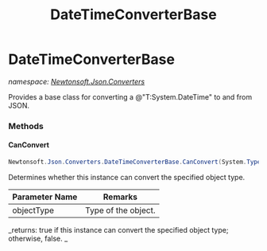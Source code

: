 ﻿---
title: DateTimeConverterBase
---

# DateTimeConverterBase
_namespace: [Newtonsoft.Json.Converters](N-Newtonsoft.Json.Converters.html)_

Provides a base class for converting a @"T:System.DateTime" to and from JSON.



### Methods

#### CanConvert
```csharp
Newtonsoft.Json.Converters.DateTimeConverterBase.CanConvert(System.Type)
```
Determines whether this instance can convert the specified object type.

|Parameter Name|Remarks|
|--------------|-------|
|objectType|Type of the object.|

_returns: true if this instance can convert the specified object type; otherwise, false.
            _


